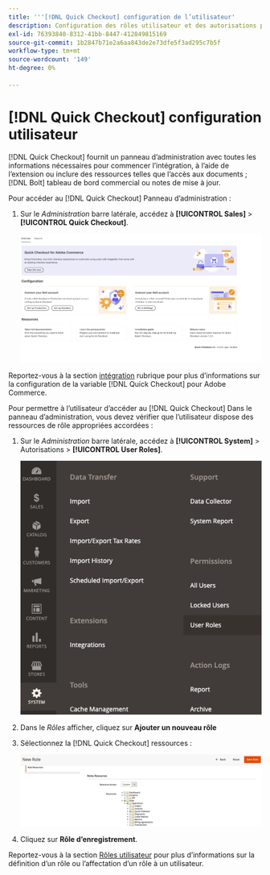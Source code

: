 ```yaml
---
title: '''[!DNL Quick Checkout] configuration de l’utilisateur'
description: Configuration des rôles utilisateur et des autorisations pour afficher le [!DNL Quick Checkout] Panneau d’administration.
exl-id: 76393840-8312-41bb-8447-412849815169
source-git-commit: 1b2847b71e2a6aa843de2e73dfe5f3ad295c7b5f
workflow-type: tm+mt
source-wordcount: '149'
ht-degree: 0%

---
```


# [!DNL Quick Checkout] configuration utilisateur

[!DNL Quick Checkout] fournit un panneau d’administration avec toutes les informations nécessaires pour commencer l’intégration, à l’aide de l’extension ou inclure des ressources telles que l’accès aux documents ; [!DNL Bolt] tableau de bord commercial ou notes de mise à jour.

Pour accéder au [!DNL Quick Checkout] Panneau d’administration :

1. Sur le _Administration_ barre latérale, accédez à **[!UICONTROL Sales]** > **[!UICONTROL Quick Checkout]**.

   ![Menu Passage en caisse rapide](assets/overview-admin-panel.png)

Reportez-vous à la section [intégration](../quick-checkout/onboarding.md) rubrique pour plus d’informations sur la configuration de la variable [!DNL Quick Checkout] pour Adobe Commerce.

Pour permettre à l’utilisateur d’accéder au [!DNL Quick Checkout] Dans le panneau d’administration, vous devez vérifier que l’utilisateur dispose des ressources de rôle appropriées accordées :

1. Sur le _Administration_ barre latérale, accédez à **[!UICONTROL System]** > Autorisations > **[!UICONTROL User Roles]**.

   ![Rôles utilisateur](assets/user-roles-small.png)

1. Dans le _Rôles_ afficher, cliquez sur **Ajouter un nouveau rôle**
1. Sélectionnez la [!DNL Quick Checkout] ressources :

   ![Rôles et autorisations du passage en caisse rapide](assets/role-resource-quick-checkout.png)

1. Cliquez sur **Rôle d’enregistrement**.

Reportez-vous à la section [Rôles utilisateur](https://docs.magento.com/user-guide/system/permissions-user-roles.html) pour plus d’informations sur la définition d’un rôle ou l’affectation d’un rôle à un utilisateur.
